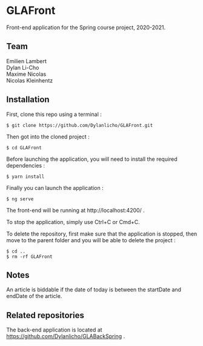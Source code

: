 # GLAFront

Front-end application for the Spring course project, 2020-2021.

## Team

Emilien Lambert  
Dylan Li-Cho  
Maxime Nicolas  
Nicolas Kleinhentz

## Installation

First, clone this repo using a terminal :

```shell
$ git clone https://github.com/Dylanlicho/GLAFront.git
```

Then got into the cloned project :

```shell
$ cd GLAFront
```

Before launching the application, you will need to install the required dependencies :

```shell
$ yarn install
```

Finally you can launch the application :

```shell
$ ng serve
```

The front-end will be running at http://localhost:4200/ .

To stop the application, simply use Ctrl+C or Cmd+C.

To delete the repository, first make sure that the application is stopped, then move to the parent folder and you will be able to delete the project :

```shell
$ cd ..
$ rm -rf GLAFront
```

## Notes

An article is biddable if the date of today is between the startDate and endDate of the article.

## Related repositories

The back-end application is located at https://github.com/Dylanlicho/GLABackSpring .
